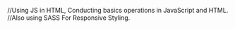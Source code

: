 //Using JS in HTML, Conducting basics operations in JavaScript and HTML.
//Also using SASS For Responsive Styling.